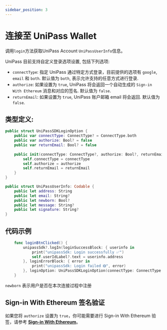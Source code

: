 ```yaml
---
sidebar_position: 3
---
```


# 连接至 UniPass Wallet

调用`login`方法获取UniPass Account `UniPassUserInfo`信息。

UniPass 目前支持自定义登录选项设置, 包括下列选项:
- `connectType`: 指定 UniPass 通过特定方式登录，目前提供的选项有 `google`, `email` 和 `both`. 默认值为 `both`, 表示允许支持的任意方式进行登录.
- `authorize`: 如果设置为 `true`, UniPass 将会返回一个自动生成的 `Sign-in With Ethereum` 消息和对应的签名. 默认值为 `false`.
- `returnEmail`: 如果设置为 `true`, UniPass 账户邮箱 email 将会返回. 默认值为 `false`.

## 类型定义:

```swift
public struct UniPassSDKLoginOption {
    public var connectType: ConnectType? = ConnectType.both
    public var authorize: Bool? = false
    public var returnEmail: Bool? = false
    
    public init(connectType: ConnectType?, authorize: Bool?, returnEmail: Bool?) {
        self.connectType = connectType
        self.authorize = authorize
        self.returnEmail = returnEmail
    }
}

public struct UniPassUserInfo: Codable {
    public let address: String
    public let email: String?
    public let newborn: Bool?
    public let message: String?
    public let signature: String?
}

```

## 代码示例

```swift
    func loginBtnClicked() {
        unipassSdk?.logIn(loginSuccessBlock: { userinfo in
            print("unipassSdk: Login successfully ✅")
            self.userIdLabel?.text = userinfo.address
        }, loginErrorBlock: { error in
            print("unipassSdk: Login failed ❎", error)
        }, loginOption: UniPassSDKLoginOption(connectType: ConnectType.google, authorize: false, returnEmail: emailReturnSwitch?.isOn))
    }
```

`newborn` 表示用户是否在本次连接过程中注册


## Sign-in With Ethereum 签名验证

如果您将 `authorize` 设置为 `true`，你可能需要进行 Sign-in With Ethereum 验签，请参考 [**Sign-in With Ethereum**](../verifying-messages/02-sign-in-with-ethereum.md)。
